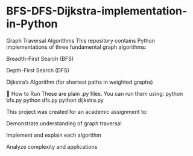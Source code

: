 # BFS-DFS-Dijkstra-implementation-in-Python
Graph Traversal Algorithms
This repository contains Python implementations of three fundamental graph algorithms:

 Breadth-First Search (BFS)

 Depth-First Search (DFS)

 Dijkstra’s Algorithm (for shortest paths in weighted graphs)

📌 How to Run
These are plain .py files. You can run them using:
python bfs.py
python dfs.py
python dijkstra.py

This project was created for an academic assignment to:

Demonstrate understanding of graph traversal

Implement and explain each algorithm

Analyze complexity and applications



